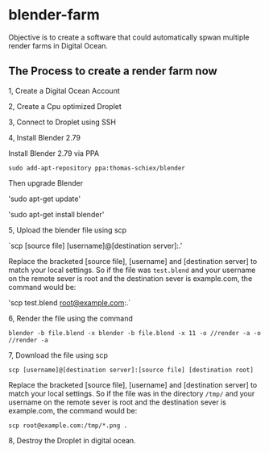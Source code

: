 # blender-farm
Objective is to create a software that could automatically spwan multiple render farms in Digital Ocean.

## The Process to create a render farm now

1, Create a Digital Ocean Account

2, Create a Cpu optimized Droplet

3, Connect to Droplet using SSH

4, Install Blender 2.79

Install Blender 2.79 via PPA

`sudo add-apt-repository ppa:thomas-schiex/blender`

Then upgrade Blender

'sudo apt-get update'

'sudo apt-get install blender'

5, Upload the blender file using scp

`scp [source file] [username]@[destination server]:.'

Replace the bracketed [source file], [username] and [destination server] to match your local settings. So if the file was `test.blend` and your username on the remote sever is root and the destination sever is example.com, the command would be:

'scp test.blend root@example.com:.`

6, Render the file using the command

`blender -b file.blend -x blender -b file.blend -x 11 -o //render -a -o //render -a`

7, Download the file using scp

`scp [username]@[destination server]:[source file] [destination root]`

Replace the bracketed [source file], [username] and [destination server] to match your local settings. So if the file was in the directory `/tmp/` and your username on the remote sever is root and the destination sever is example.com, the command would be:

`scp root@example.com:/tmp/*.png . `

8, Destroy the Droplet in digital ocean.

